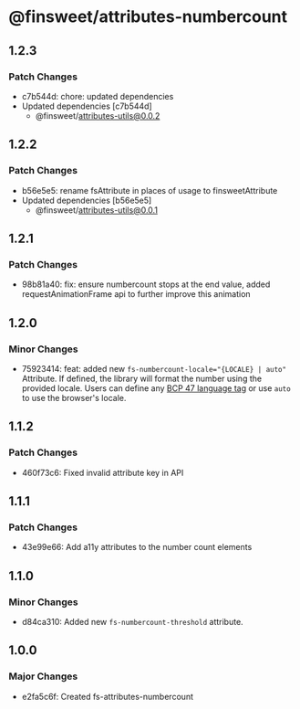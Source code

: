 # @finsweet/attributes-numbercount

## 1.2.3

### Patch Changes

- c7b544d: chore: updated dependencies
- Updated dependencies [c7b544d]
  - @finsweet/attributes-utils@0.0.2

## 1.2.2

### Patch Changes

- b56e5e5: rename fsAttribute in places of usage to finsweetAttribute
- Updated dependencies [b56e5e5]
  - @finsweet/attributes-utils@0.0.1

## 1.2.1

### Patch Changes

- 98b81a40: fix: ensure numbercount stops at the end value, added requestAnimationFrame api to further improve this animation

## 1.2.0

### Minor Changes

- 75923414: feat: added new `fs-numbercount-locale="{LOCALE} | auto"` Attribute.
  If defined, the library will format the number using the provided locale.
  Users can define any [BCP 47 language tag](https://www.techonthenet.com/js/language_tags.php) or use `auto` to use the browser's locale.

## 1.1.2

### Patch Changes

- 460f73c6: Fixed invalid attribute key in API

## 1.1.1

### Patch Changes

- 43e99e66: Add a11y attributes to the number count elements

## 1.1.0

### Minor Changes

- d84ca310: Added new `fs-numbercount-threshold` attribute.

## 1.0.0

### Major Changes

- e2fa5c6f: Created fs-attributes-numbercount

